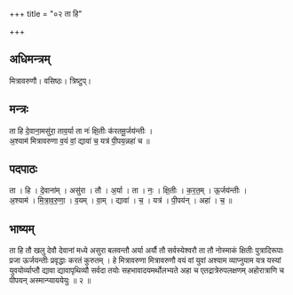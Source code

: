+++
title = "०२ ता हि"

+++
## अधिमन्त्रम्
मित्रावरुणौ। वसिष्ठः। त्रिष्टुप्।

## मन्त्रः
ता हि दे॒वाना॒मसु॑रा॒ ताव॒र्या ता नः॑ क्षि॒तीः क॑रतमू॒र्जय॑न्तीः ।  
अ॒श्याम॑ मित्रावरुणा व॒यं वां॒ द्यावा॑ च॒ यत्र॑ पी॒पय॒न्नहा॑ च ॥

## पदपाठः
ता । हि । दे॒वाना॑म् । असु॑रा । तौ । अ॒र्या । ता । नः॒ । क्षि॒तीः । क॒र॒त॒म् । ऊ॒र्जय॑न्तीः ।  
अ॒श्याम॑ । मि॒त्रा॒व॒रु॒णा॒ । व॒यम् । वा॒म् । द्यावा॑ । च॒ । यत्र॑ । पी॒पय॑न् । अहा॑ । च॒ ॥

## भाष्यम्
ता हि तौ खलु देवौ देवानां मध्ये असुरा बलवन्तौ अर्या अर्यौ तौ सर्वस्येश्वरौ ता तौ नोस्माकं क्षितीः पुत्रादिरूपाः प्रजा ऊर्जयन्तीः प्रवृद्धाः करतं कुरुतम् । हे मित्रावरुणा मित्रावरुणौ वयं वां युवां अश्याम व्याप्नुयाम यत्र यस्यां युवयोर्व्याप्तौ द्यावा द्यावापृथिव्यौ सर्वदा तयोः सहभावादयमर्थोलभ्यते अहा च एतद्रात्रेरुपलक्षणम् अहोरात्राणि च पीपयन् अस्मान्प्याययेयुः ॥ २ ॥
